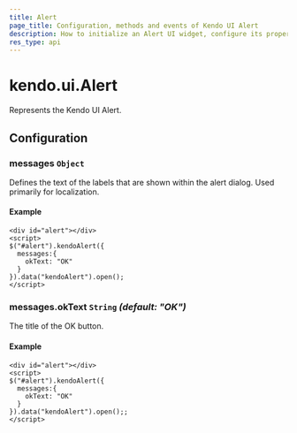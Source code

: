 ```yaml
---
title: Alert
page_title: Configuration, methods and events of Kendo UI Alert
description: How to initialize an Alert UI widget, configure its properties and open it.
res_type: api
---
```


# kendo.ui.Alert

Represents the Kendo UI Alert.

## Configuration

### messages `Object`

Defines the text of the labels that are shown within the alert dialog. Used primarily for localization.

#### Example

    <div id="alert"></div>
    <script>
    $("#alert").kendoAlert({
      messages:{
        okText: "OK"
      }
    }).data("kendoAlert").open();
    </script>

### messages.okText `String` *(default: "OK")*

The title of the OK button.

#### Example

    <div id="alert"></div>
    <script>
    $("#alert").kendoAlert({
      messages:{
        okText: "OK"
      }
    }).data("kendoAlert").open();;
    </script>